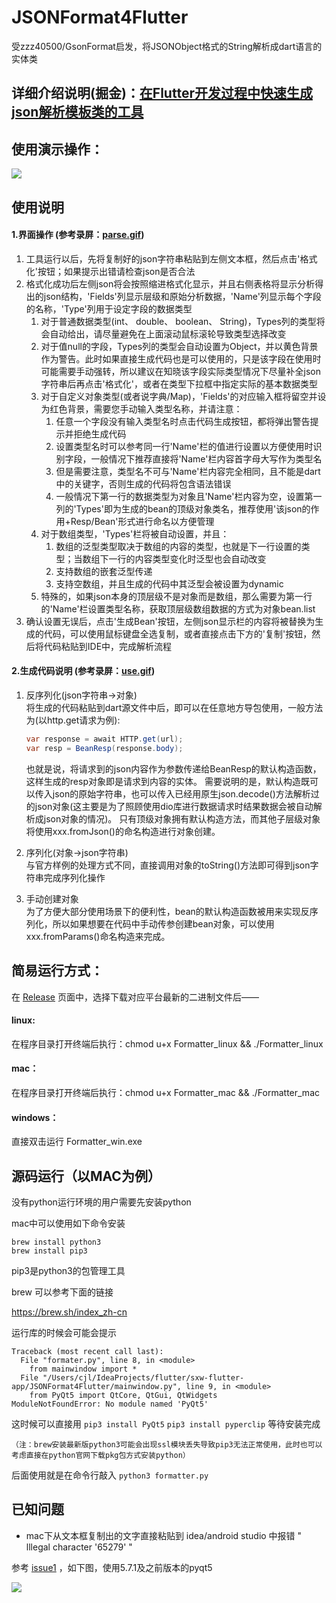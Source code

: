 # JSONFormat4Flutter
受zzz40500/GsonFormat启发，将JSONObject格式的String解析成dart语言的实体类

## 详细介绍说明(掘金)：[在Flutter开发过程中快速生成json解析模板类的工具](https://juejin.im/post/5b4e04bbe51d45198c018e6e)

## 使用演示操作：

![](https://github.com/debuggerx01/JSONFormat4Flutter/blob/master/Example/json.gif?raw=true)


## 使用说明
#### 1.界面操作 (参考录屏：[parse.gif](https://github.com/debuggerx01/JSONFormat4Flutter/blob/master/Example/parse.gif))
1. 工具运行以后，先将复制好的json字符串粘贴到左侧文本框，然后点击'格式化'按钮；如果提示出错请检查json是否合法
2. 格式化成功后左侧json将会按照缩进格式化显示，并且右侧表格将显示分析得出的json结构，'Fields'列显示层级和原始分析数据，'Name'列显示每个字段的名称，'Type'列用于设定字段的数据类型
    1. 对于普通数据类型(int、 double、 boolean、 String)，Types列的类型将会自动给出，请尽量避免在上面滚动鼠标滚轮导致类型选择改变
    2. 对于值null的字段，Types列的类型会自动设置为Object，并以黄色背景作为警告。此时如果直接生成代码也是可以使用的，只是该字段在使用时可能需要手动强转，所以建议在知晓该字段实际类型情况下尽量补全json字符串后再点击'格式化'，或者在类型下拉框中指定实际的基本数据类型
    3. 对于自定义对象类型(或者说字典/Map)，'Fields'的对应输入框将留空并设为红色背景，需要您手动输入类型名称，并请注意：
        1. 任意一个字段没有输入类型名时点击代码生成按钮，都将弹出警告提示并拒绝生成代码
        2. 设置类型名时可以参考同一行'Name'栏的值进行设置以方便使用时识别字段，一般情况下推荐直接将'Name'栏内容首字母大写作为类型名
        3. 但是需要注意，类型名不可与'Name'栏内容完全相同，且不能是dart中的关键字，否则生成的代码将包含语法错误
        4. 一般情况下第一行的数据类型为对象且'Name'栏内容为空，设置第一列的'Types'即为生成的bean的顶级对象类名，推荐使用'该json的作用+Resp/Bean'形式进行命名以方便管理
    4. 对于数组类型，'Types'栏将被自动设置，并且：
        1. 数组的泛型类型取决于数组的内容的类型，也就是下一行设置的类型；当数组下一行的内容类型变化时泛型也会自动改变
        2. 支持数组的嵌套泛型传递
        3. 支持空数组，并且生成的代码中其泛型会被设置为dynamic
    5. 特殊的，如果json本身的顶层级不是对象而是数组，那么需要为第一行的'Name'栏设置类型名称，获取顶层级数组数据的方式为对象bean.list
3. 确认设置无误后，点击'生成Bean'按钮，左侧json显示栏的内容将被替换为生成的代码，可以使用鼠标键盘全选复制，或者直接点击下方的'复制'按钮，然后将代码粘贴到IDE中，完成解析流程


#### 2.生成代码说明  (参考录屏：[use.gif](https://github.com/debuggerx01/JSONFormat4Flutter/blob/master/Example/use.gif))

1. 反序列化(json字符串->对象)
<br>将生成的代码粘贴到dart源文件中后，即可以在任意地方导包使用，一般方法为(以http.get请求为例):
    ```java
    var response = await HTTP.get(url);
    var resp = BeanResp(response.body);
    ```
    也就是说，将请求到的json内容作为参数传递给BeanResp的默认构造函数，这样生成的resp对象即是请求到内容的实体。
    需要说明的是，默认构造既可以传入json的原始字符串，也可以传入已经用原生json.decode()方法解析过的json对象(这主要是为了照顾使用dio库进行数据请求时结果数据会被自动解析成json对象的情况)。
    只有顶级对象拥有默认构造方法，而其他子层级对象将使用xxx.fromJson()的命名构造进行对象创建。

2. 序列化(对象->json字符串)
<br>与官方样例的处理方式不同，直接调用对象的toString()方法即可得到json字符串完成序列化操作

3. 手动创建对象
<br>为了方便大部分使用场景下的便利性，bean的默认构造函数被用来实现反序列化，所以如果想要在代码中手动传参创建bean对象，可以使用xxx.fromParams()命名构造来完成。

## 简易运行方式：
在 [Release](https://github.com/debuggerx01/JSONFormat4Flutter/releases) 页面中，选择下载对应平台最新的二进制文件后——
#### linux:
在程序目录打开终端后执行：chmod u+x Formatter_linux && ./Formatter_linux
#### mac：
在程序目录打开终端后执行：chmod u+x Formatter_mac && ./Formatter_mac
#### windows：
直接双击运行 Formatter_win.exe
## 源码运行（以MAC为例）
没有python运行环境的用户需要先安装python

mac中可以使用如下命令安装
```
brew install python3
brew install pip3
```
pip3是python3的包管理工具

brew 可以参考下面的链接

https://brew.sh/index_zh-cn



运行库的时候会可能会提示
```
Traceback (most recent call last):
  File "formater.py", line 8, in <module>
    from mainwindow import *
  File "/Users/cjl/IdeaProjects/flutter/sxw-flutter-app/JSONFormat4Flutter/mainwindow.py", line 9, in <module>
    from PyQt5 import QtCore, QtGui, QtWidgets
ModuleNotFoundError: No module named 'PyQt5'

```

这时候可以直接用
`pip3 install PyQt5`
`pip3 install pyperclip`
等待安装完成

``（注：brew安装最新版python3可能会出现ssl模块丢失导致pip3无法正常使用，此时也可以考虑直接在python官网下载pkg包方式安装python）``

后面使用就是在命令行敲入
`python3 formatter.py`

## 已知问题
+ mac下从文本框复制出的文字直接粘贴到 idea/android studio 中报错 " lllegal character '65279' "

参考 [issue1](https://github.com/debuggerx01/JSONFormat4Flutter/issues/1) ，如下图，使用5.7.1及之前版本的pyqt5

![](https://user-gold-cdn.xitu.io/2018/7/17/164a8c24460f41ee?w=1270&h=861&f=png&s=174844)
